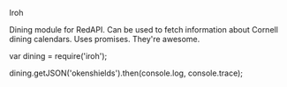 Iroh

Dining module for RedAPI. Can be used to fetch information about Cornell dining calendars. Uses promises. They're awesome.

  var dining = require('iroh');

  dining.getJSON('okenshields').then(console.log, console.trace);